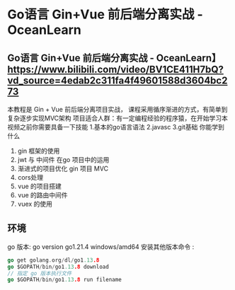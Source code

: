 # Go语言 Gin+Vue 前后端分离实战 - OceanLearn
## Go语言 Gin+Vue 前后端分离实战 - OceanLearn】https://www.bilibili.com/video/BV1CE411H7bQ?vd_source=4edab2c311fa4f49601588d3604bc273
本教程是 Gin + Vue 前后端分离项目实战， 课程采用循序渐进的方式，有简单到复杂逐步实现MVC架构
项目适合人群：有一定编程经验的程序猿，在开始学习本视频之前你需要具备一下技能
1.基本的go语言语法
2.javasc
3.git基础
你能学到什么
1. gin 框架的使用
2. jwt 与 中间件 在go 项目中的运用
3. 渐进式的项目优化 gin 项目 MVC
4. cors处理
5. vue 的项目搭建
6. vue 的路由中间件
7. vuex 的使用

## 环境
go 版本: go version go1.21.4 windows/amd64
安装其他版本命令 : 
```go
go get golang.org/dl/go1.13.8
go $GOPATH/bin/go1.13.8 download
// 指定 go 版本执行文件
go $GOPATH/bin/go1.13.8 run filename
```
